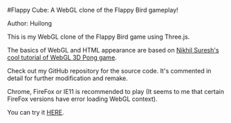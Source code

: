 #Flappy Cube: A WebGL clone of the Flappy Bird gameplay!

Author: Huilong

This is my WebGL clone of the Flappy Bird game using Three.js.

The basics of WebGL and HTML appearance are based on [Nikhil Suresh's cool tutorial of WebGL 3D Pong game](http://buildnewgames.com/webgl-threejs/).

Check out my GitHub repository for the source code. It's commented in detail for further modification and remake. 

Chrome, FireFox or IE11 is recommended to play (It seems to me that certain FireFox versions have error loading WebGL context). 

You can try it [HERE](http://huilong.mygamesonline.org/flappywebgl/index.html).